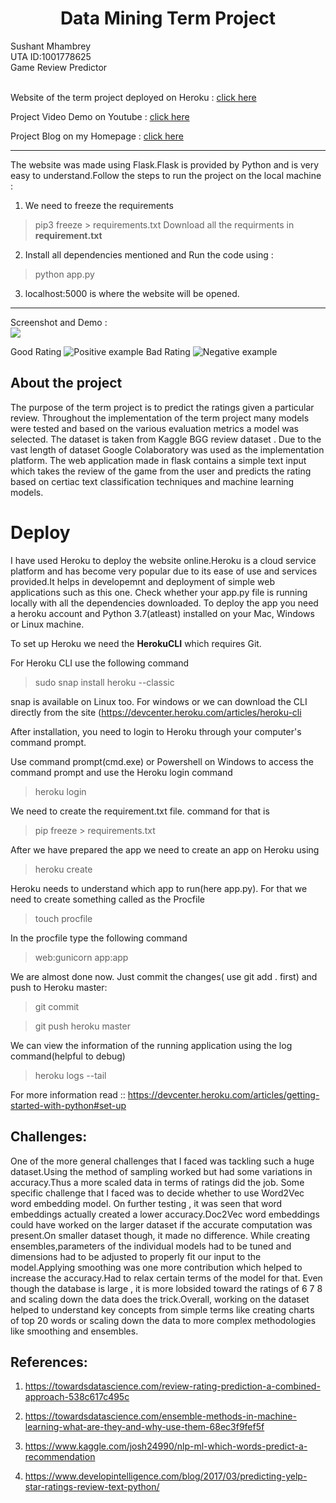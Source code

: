 # <center>Data Mining Term Project</center>
Sushant Mhambrey<br>
UTA ID:1001778625 <br>
Game Review Predictor<br> <br>

Website of the term project deployed on Heroku : [click here](https://termprojectdm.herokuapp.com/)

Project Video Demo on Youtube : [click here](https://www.youtube.com/watch?v=p0x3xA96Z-8&feature=youtu.be)

Project Blog on my Homepage : [click here](https://sushantmhambrey.github.io/post/final/)

***
The website was made using Flask.Flask is provided by Python and is very easy to understand.Follow the steps to run the project on the local machine :<br>

1. We need to freeze the requirements 
>pip3 freeze > requirements.txt 
Download all the requirments in **requirement.txt**

2. Install all dependencies mentioned and Run the code using :
>python app.py

3. localhost:5000 is where the website will be opened.

***
Screenshot  and Demo :<br>
![](Images/gif.gif)


Good Rating
![Positive example](Images/2.png) 
Bad Rating
![Negative example](Images/1.png) 



## About the project
The purpose of the term project is to predict the ratings given a particular review. Throughout the implementation of the term project many models were tested and based on the various evaluation metrics a model was selected. The dataset is taken from Kaggle BGG review dataset . Due to the vast length of dataset Google Colaboratory was used as the implementation platform. The web application made in flask contains a simple text input which takes the review of the game from the user and predicts the rating based on certiac text classification techniques and machine learning models.


# Deploy
I have used Heroku to deploy the website online.Heroku is a cloud service platform and has become very popular due to its ease of use and services provided.It helps in developemnt and deployment of simple web applications such as this one.
Check whether your app.py file is running locally with all the dependencies downloaded.
To deploy the app you need a heroku account and Python 3.7(atleast) installed on your Mac, Windows or Linux machine.

To set up Heroku we need the **HerokuCLI** which requires Git.

For Heroku CLI use the following command
>sudo snap install heroku --classic

snap is available on Linux too. For windows or we can download the CLI directly from the site (https://devcenter.heroku.com/articles/heroku-cli

After installation, you need to login to Heroku through your computer's command prompt.

Use command prompt(cmd.exe) or Powershell on Windows to access the command prompt and use the Heroku login command
>heroku login

We need to create the requirement.txt file. command for that is
>pip freeze > requirements.txt

After we have prepared the app we need to create an app on Heroku using
>heroku create

Heroku needs to understand which app to run(here app.py). For that we need to create something called as the Procfile
>touch procfile

In the procfile type the following command
>web:gunicorn app:app

We are almost done now. Just commit the changes( use git add . first) and push to Heroku master:
>git commit

>git push heroku master

We can view the information of the running application using the log command(helpful to debug)
>heroku logs --tail


For more information read ::
https://devcenter.heroku.com/articles/getting-started-with-python#set-up


## Challenges:
One of the more general challenges that I faced was tackling such a huge dataset.Using the method of sampling worked but had some variations in accuracy.Thus a more scaled data in terms of ratings did the job.
Some specific challenge that I faced was to decide whether to use Word2Vec word embedding model. On further testing , it was seen that word embeddings actually created a lower accuracy.Doc2Vec word embeddings could have worked on the larger dataset if the accurate computation was present.On smaller dataset though, it made no difference. While creating ensembles,parameters of the individual models had to be tuned and dimensions had to be adjusted to properly fit our input to the model.Applying smoothing was one more contribution which helped to increase the accuracy.Had to relax certain terms of the model for that.
Even though the database is large , it is more lobsided toward the ratings of 6 7 8 and scaling down the data does the trick.Overall, working on the dataset helped to understand key concepts from simple terms like creating charts of top 20 words or scaling down the data to more complex methodologies like smoothing and ensembles.


## References:

1. https://towardsdatascience.com/review-rating-prediction-a-combined-approach-538c617c495c

2. https://towardsdatascience.com/ensemble-methods-in-machine-learning-what-are-they-and-why-use-them-68ec3f9fef5f

3. https://www.kaggle.com/josh24990/nlp-ml-which-words-predict-a-recommendation

4. https://www.developintelligence.com/blog/2017/03/predicting-yelp-star-ratings-review-text-python/




